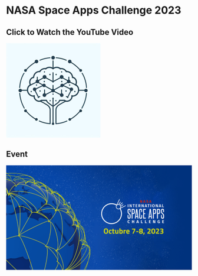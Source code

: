 # NASA Space Apps Challenge 2023 

## Click to Watch the YouTube Video

[![Watch the video](/profile/logo.jpg)](https://youtu.be/nTQUwghvy5Q)

## Event

![Banner](/profile/banner.png)
